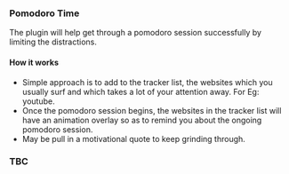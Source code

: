 ### Pomodoro Time
The plugin will help get through a pomodoro session successfully by limiting the distractions.

#### How it works
* Simple approach is to add to the tracker list, the websites which you usually surf and which takes a lot of your attention away. For Eg: youtube.
* Once the pomodoro session begins, the websites in the tracker list will have an animation overlay so as to remind you about the ongoing pomodoro session.
* May be pull in a motivational quote to keep grinding through.

### TBC